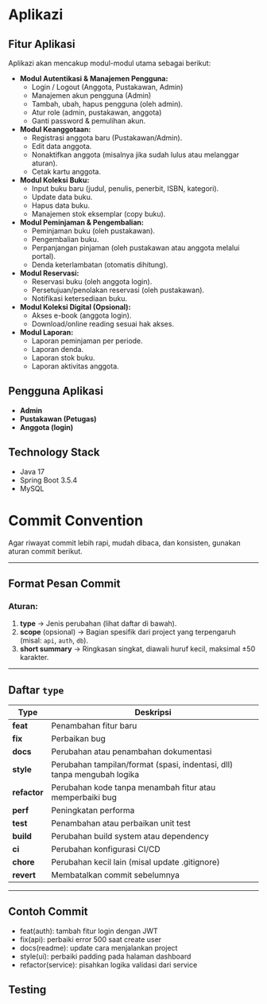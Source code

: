 # Aplikazi #

## Fitur Aplikasi ##
Aplikazi akan mencakup modul-modul utama sebagai berikut:
  * **Modul Autentikasi & Manajemen Pengguna:**
    * Login / Logout (Anggota, Pustakawan, Admin)
    * Manajemen akun pengguna (Admin)
    * Tambah, ubah, hapus pengguna (oleh admin).
    * Atur role (admin, pustakawan, anggota) 
    * Ganti password & pemulihan akun.  
  * **Modul Keanggotaan:**
    * Registrasi anggota baru (Pustakawan/Admin).
    * Edit data anggota.
    * Nonaktifkan anggota (misalnya jika sudah lulus atau melanggar aturan).
    * Cetak kartu anggota.
  * **Modul Koleksi Buku:**
    * Input buku baru (judul, penulis, penerbit, ISBN, kategori).
    * Update data buku.
    * Hapus data buku.
    * Manajemen stok eksemplar (copy buku).
  * **Modul Peminjaman & Pengembalian:**
    * Peminjaman buku (oleh pustakawan).
    * Pengembalian buku.
    * Perpanjangan pinjaman (oleh pustakawan atau anggota melalui portal).
    * Denda keterlambatan (otomatis dihitung).
  * **Modul Reservasi:**
    * Reservasi buku (oleh anggota login). 
    * Persetujuan/penolakan reservasi (oleh pustakawan). 
    * Notifikasi ketersediaan buku.  
  * **Modul Koleksi Digital (Opsional):**
    * Akses e-book (anggota login).
    * Download/online reading sesuai hak akses. 
  * **Modul Laporan:**
    * Laporan peminjaman per periode.
    * Laporan denda.
    * Laporan stok buku.
    * Laporan aktivitas anggota.
## Pengguna Aplikasi ##
  * **Admin**
  * **Pustakawan (Petugas)**
  * **Anggota (login)**
## Technology Stack ##
* Java 17
* Spring Boot 3.5.4
* MySQL

# Commit Convention

Agar riwayat commit lebih rapi, mudah dibaca, dan konsisten, gunakan aturan commit berikut.

---

## Format Pesan Commit


### Aturan:
1. **type** → Jenis perubahan (lihat daftar di bawah).
2. **scope** (opsional) → Bagian spesifik dari project yang terpengaruh (misal: `api`, `auth`, `db`).
3. **short summary** → Ringkasan singkat, diawali huruf kecil, maksimal ±50 karakter.

---

## Daftar `type`

| Type       | Deskripsi                                                                 |
|------------|---------------------------------------------------------------------------|
| **feat**   | Penambahan fitur baru                                                     |
| **fix**    | Perbaikan bug                                                             |
| **docs**   | Perubahan atau penambahan dokumentasi                                     |
| **style**  | Perubahan tampilan/format (spasi, indentasi, dll) tanpa mengubah logika   |
| **refactor** | Perubahan kode tanpa menambah fitur atau memperbaiki bug                |
| **perf**   | Peningkatan performa                                                      |
| **test**   | Penambahan atau perbaikan unit test                                       |
| **build**  | Perubahan build system atau dependency                                    |
| **ci**     | Perubahan konfigurasi CI/CD                                               |
| **chore**  | Perubahan kecil lain (misal update .gitignore)                            |
| **revert** | Membatalkan commit sebelumnya                                             |

---

## Contoh Commit

- feat(auth): tambah fitur login dengan JWT
- fix(api): perbaiki error 500 saat create user
- docs(readme): update cara menjalankan project
- style(ui): perbaiki padding pada halaman dashboard
- refactor(service): pisahkan logika validasi dari service

## Testing ##